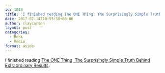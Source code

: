 ```yaml
---
id: 1018
title: 'I finished reading The ONE Thing: The Surprisingly Simple Truth Behind Extraordinary Results'
date: 2017-02-14T10:55:58+00:00
author: claycarson
layout: post
categories: 
  - Book
  - Media
format: aside
---
```

I finished reading [The ONE Thing: The Surprisingly Simple Truth Behind Extraordinary Results](http://amazon.com/exec/obidos/ASIN/B00C1BHQXK/claycarson0c-20).<!--more-->